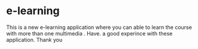 # e-learning
This is a new e-learning application where you can able to learn the course with more than one multimedia . Have. a good experince with these application. Thank you
